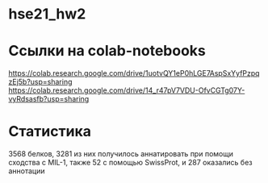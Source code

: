# hse21_hw2

# Ссылки на colab-notebooks
https://colab.research.google.com/drive/1uotvQY1eP0hLGE7AspSxYyfPzpqzEj5b?usp=sharing
https://colab.research.google.com/drive/14_r47pV7VDU-OfvCGTg07Y-vyRdsasfb?usp=sharing

# Статистика
3568 белков, 3281 из них получилось аннатировать при помощи сходства с MIL-1, также 52 с помощью SwissProt, и 287 оказались без аннотации 
